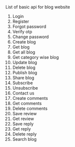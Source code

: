 List of basic api for blog website
1. Login
2. Register
3. Forgot password
4. Verify otp
5. Change password
6. Create blog
7. Get blog
8. Get all blog
9. Get category wise blog
10. Update blog
11. Delete blog
12. Publish blog
13. Share blog
14. Subscribe
15. Unsubscribe
16. Contact us
17. Create comments
18. Get comments
19. Delete comments
20. Save review
21. Get review
22. Save reply
23. Get reply
24. Delete reply
25. Search blog

